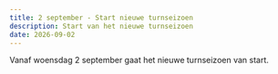 ```yaml
---
title: 2 september - Start nieuwe turnseizoen
description: Start van het nieuwe turnseizoen
date: 2026-09-02
---
```


Vanaf woensdag 2 september gaat het nieuwe turnseizoen van start.
